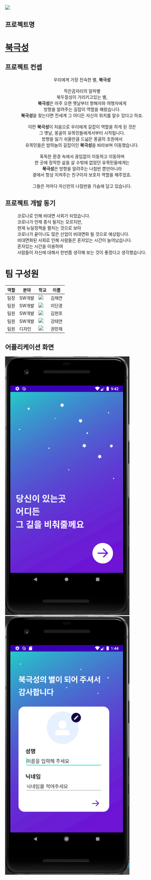 <img src="https://swhackathon.com//image/main.png"></img>
## 프로젝트명
  <a href="https://swhackathon.com/Team/Info/41"><strong>북극성</strong></a>
  ======
## 프로젝트 컨셉
<p align="center">
  우리에게 가장 친숙한 별, <strong>북극성</strong><br>
<br>
작은곰자리의 알파별<br>
북두칠성이 가리키고있는 별,<br>
  <strong>북극성</strong>은 아주 오랜 옛날부터 항해자와 여행자에게 <br>
방향을 알려주는 길잡이 역할을 해왔습니다.<br>
  <strong>북극성</strong>을 찾는다면 전세계 그 어디든 자신의 위치를 알수 있다고 하죠.<br>
<br>
  이런 <strong>북극성</strong>이 처음으로 우리에게 길잡이 역할을 하게 된 것은<br>
그 옛날, 몽골의 유목민들에게서부터 시작됩니다.<br>
방향을 잃기 쉬울만큼 드넓은 몽골의 초원에서<br>
  유목민들은 밤하늘의 길잡이인 <strong>북극성</strong>을 바라보며 이동했습니다.<br>
<br>
혹독한 환경 속에서 끊임없이 이동하고 이동하며<br>
한 곳에 정착한 삶을 살 수밖에 없었던 유목민들에게는<br>
  <strong>북극성</strong>은 방향을 알려주는 나침반 뿐만아니라<br>
곁에서 항상 지켜주는 친구이자 보호자 역할을 해주었죠.<br>
<br>
그들은 저마다 자신만의 나침반을 가슴에 담고 있습니다.<br>
</p>

## 프로젝트 개발 동기
<dl>
  <dd>
  코로나로 인해 비대면 사회가 되었습니다.<br>
  코로나가 언제 종식 될지는 모르지만, <br>
  현재 뉴딜정책을 펼치는 것으로 보아 <br>
  코로나가 끝이나도 많은 산업이 비대면화 될 것으로 예상됩니다.<br>
  비대면화된 사회로 인해 사람들은 혼자있는 시간이 늘어났습니다.<br>
  혼자있는 시간을 이용하여<br>
  사람들이 자신에 대해서 한번쯤 생각해 보는 것이 좋겠다고 생각했습니다.<br>
  </dd>
</dl>

# 팀 구성원
  |역할|분야|학교|이름|
  |---|---|---|---|
  |팀장|SW개발|<a href = "http://sw.anu.ac.kr/"><img src="https://swhackathon.com/image/university_24.png"></a>|김채연|
  |팀원|SW개발|<a href = "http://sw.cu.ac.kr/"><img src="https://swhackathon.com/image/university_10.png"></a>|이단경|
  |팀원|SW개발|<a href = "http://tusw.tu.ac.kr"><img src="https://swhackathon.com/image/university_12.png"></a>|김현호|
  |팀원|SW개발|<a href = "http://computer.hanyang.ac.kr/"><img src="https://swhackathon.com/image/university_39.png"></a>|강태연|
  |팀원|디자인|<a href = "https://aisw.dongseo.ac.kr/main/main.html"><img src="https://swhackathon.com/image/university_13.png"></a>|권민재|

## 어플리케이션 화면
![first](./image/first.png)
![second](./image/second.png)
